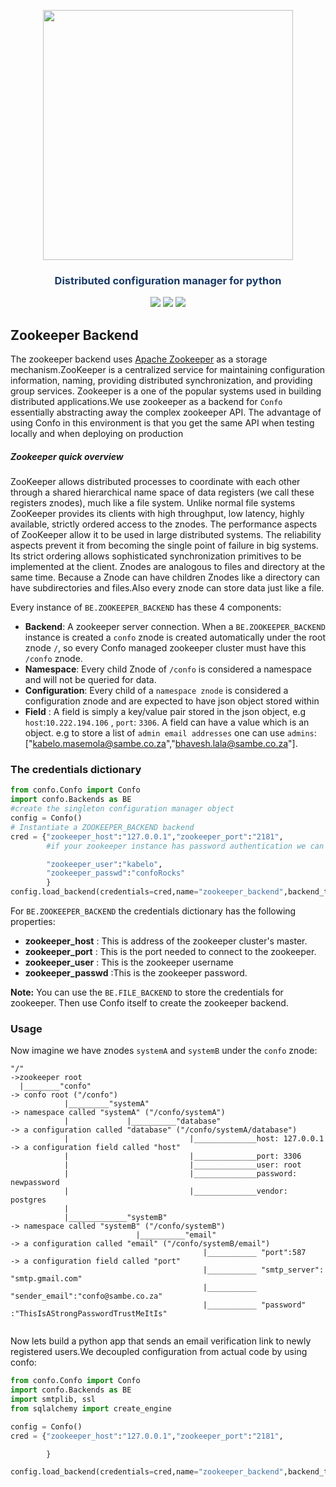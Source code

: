 


<p align="center"><img src="https://raw.githubusercontent.com/sambe-consulting/confo/master/assets/logo.png" width="400"></p>

<p align="center"><h3 style="color: #193967; text-align: center">Distributed configuration manager for python</h3></p>

<p align="center">
<a href="https://github.com/sambe-consulting/confo/actions/workflows/pytest-workflow.yml"><img src="https://github.com/sambe-consulting/confo/actions/workflows/pytest-workflow.yml/badge.svg"></a>
<a href="https://houndci.com"><img src="https://img.shields.io/badge/Reviewed_by-Hound-8E64B0.svg"></a>
<a href="https://github.com/apache/zookeeper/blob/master/LICENSE.txt"><img src="https://img.shields.io/github/license/apache/zookeeper"></a>


</p>

## Zookeeper Backend
The zookeeper backend uses <a href="https://zookeeper.apache.org/">Apache Zookeeper</a> as a storage mechanism.ZooKeeper is a centralized service for maintaining configuration information, naming,
providing distributed synchronization, and providing group services. Zookeeper is a one of the popular systems used in building distributed applications.We use zookeeper as a backend
for `Confo` essentially abstracting away the complex zookeeper API. The advantage of using Confo in this environment is that you get the same API 
when testing locally and when deploying on production

##### Zookeeper quick overview
ZooKeeper allows distributed processes to coordinate with each other through a shared hierarchical 
name space of data registers (we call these registers znodes), much like a file system.
Unlike normal file systems ZooKeeper provides its clients with high throughput, low latency,
highly available, strictly ordered access to the znodes.
The performance aspects of ZooKeeper allow it to be used in large distributed systems.
The reliability aspects prevent it from becoming the single point of failure in big systems. 
Its strict ordering allows sophisticated synchronization primitives to be implemented at the client.
Znodes are analogous to files and directory at the same time. Because a Znode can have children Znodes like a 
directory can have subdirectories and files.Also every znode can store data just like a file.  


Every instance of `BE.ZOOKEEPER_BACKEND` has these 4 components:

- **Backend**:  A zookeeper server connection. When a `BE.ZOOKEEPER_BACKEND` instance is created a `confo` znode is created automatically under the 
  root znode `/`, so every Confo managed zookeeper cluster must have this `/confo` znode.
- **Namespace**: Every child Znode of `/confo` is considered a namespace and will not be queried for data. 
- **Configuration**: Every child of a `namespace znode` is considered a configuration znode and are expected to have json object stored within
- **Field** : A field is simply a key/value pair stored in the json object, e.g `host`:`10.222.194.106` , `port`: `3306`. A field can have a value which is an object. e.g to store a list of 
   `admin email addresses` one can use `admins`: ["kabelo.masemola@sambe.co.za","bhavesh.lala@sambe.co.za"].

### The credentials dictionary

```python
from confo.Confo import Confo
import confo.Backends as BE
#create the singleton configuration manager object 
config = Confo()
# Instantiate a ZOOKEEPER_BACKEND backend 
cred = {"zookeeper_host":"127.0.0.1","zookeeper_port":"2181",
        #if your zookeeper instance has password authentication we can also send 

        "zookeeper_user":"kabelo",
        "zookeeper_passwd":"confoRocks"
        }
config.load_backend(credentials=cred,name="zookeeper_backend",backend_type=BE.ZOOKEEPER_BACKEND )
```


For  `BE.ZOOKEEPER_BACKEND` the credentials dictionary has the following properties:

- **zookeeper_host** : This is address of the zookeeper cluster's master. 
- **zookeeper_port** : This is the port needed to connect to the zookeeper.
- **zookeeper_user** : This is the zookeeper username
- **zookeeper_passwd** :This is the zookeeper password. 

**Note:**
You can use the  `BE.FILE_BACKEND` to store the credentials for zookeeper. Then use Confo itself to create the zookeeper backend.

### Usage


 Now imagine we have znodes `systemA` and `systemB` under the `confo` znode:

``` 
"/"                                                                          ->zookeeper root 
  |________"confo"                                                           -> confo root ("/confo")
            |_________"systemA"                                              -> namespace called "systemA" ("/confo/systemA")
            |             |__________"database"                              -> a configuration called "database" ("/confo/systemA/database")
            |                           |______________host: 127.0.0.1       -> a configuration field called "host"
            |                           |______________port: 3306 
            |                           |______________user: root 
            |                           |______________password: newpassword
            |                           |______________vendor: postgres 
            |
            |_____________"systemB"                                          -> namespace called "systemB" ("/confo/systemB")  
                            |__________"email"                               -> a configuration called "email" ("/confo/systemB/email")
                                           |___________ "port":587           -> a configuration field called "port"
                                           |___________ "smtp_server": "smtp.gmail.com"
                                           |___________ "sender_email":"confo@sambe.co.za"
                                           |___________ "password" :"ThisIsAStrongPasswordTrustMeItIs"            
                                        

```

Now lets build a python app that sends an email verification link to newly registered users.We decoupled configuration from actual code by using confo:

```python
from confo.Confo import Confo
import confo.Backends as BE
import smtplib, ssl
from sqlalchemy import create_engine

config = Confo()
cred = {"zookeeper_host":"127.0.0.1","zookeeper_port":"2181",

        }

config.load_backend(credentials=cred,name="zookeeper_backend",backend_type=BE.ZOOKEEPER_BACKEND )

    

```
